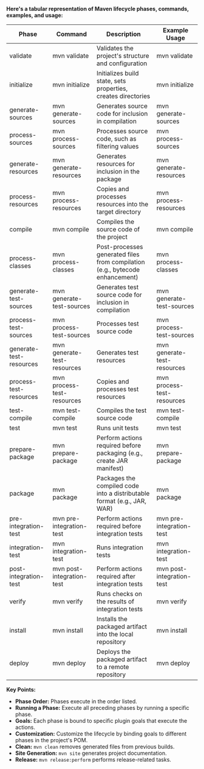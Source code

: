  **Here's a tabular representation of Maven lifecycle phases, commands, examples, and usage:**

| Phase          | Command          | Description                                       | Example Usage       |
|-----------------|-------------------|---------------------------------------------------|--------------------------|
| validate       | mvn validate     | Validates the project's structure and configuration | mvn validate  |
| initialize     | mvn initialize   | Initializes build state, sets properties, creates directories | mvn initialize |
| generate-sources | mvn generate-sources | Generates source code for inclusion in compilation | mvn generate-sources |
| process-sources | mvn process-sources | Processes source code, such as filtering values | mvn process-sources |
| generate-resources | mvn generate-resources | Generates resources for inclusion in the package | mvn generate-resources |
| process-resources | mvn process-resources | Copies and processes resources into the target directory | mvn process-resources |
| compile         | mvn compile       | Compiles the source code of the project           | mvn compile |
| process-classes | mvn process-classes | Post-processes generated files from compilation (e.g., bytecode enhancement) | mvn process-classes |
| generate-test-sources | mvn generate-test-sources | Generates test source code for inclusion in compilation | mvn generate-test-sources |
| process-test-sources | mvn process-test-sources | Processes test source code | mvn process-test-sources |
| generate-test-resources | mvn generate-test-resources | Generates test resources | mvn generate-test-resources |
| process-test-resources | mvn process-test-resources | Copies and processes test resources | mvn process-test-resources |
| test-compile    | mvn test-compile   | Compiles the test source code                    | mvn test-compile |
| test            | mvn test          | Runs unit tests                                  | mvn test |
| prepare-package | mvn prepare-package | Perform actions required before packaging (e.g., create JAR manifest) | mvn prepare-package |
| package         | mvn package       | Packages the compiled code into a distributable format (e.g., JAR, WAR) | mvn package |
| pre-integration-test | mvn pre-integration-test | Perform actions required before integration tests | mvn pre-integration-test |
| integration-test | mvn integration-test | Runs integration tests                            | mvn integration-test |
| post-integration-test | mvn post-integration-test | Perform actions required after integration tests | mvn post-integration-test |
| verify          | mvn verify        | Runs checks on the results of integration tests | mvn verify |
| install         | mvn install       | Installs the packaged artifact into the local repository | mvn install |
| deploy          | mvn deploy        | Deploys the packaged artifact to a remote repository | mvn deploy |

**Key Points:**

- **Phase Order:** Phases execute in the order listed.
- **Running a Phase:** Execute all preceding phases by running a specific phase.
- **Goals:** Each phase is bound to specific plugin goals that execute the actions.
- **Customization:** Customize the lifecycle by binding goals to different phases in the project's POM.
- **Clean:** `mvn clean` removes generated files from previous builds.
- **Site Generation:** `mvn site` generates project documentation.
- **Release:** `mvn release:perform` performs release-related tasks.
